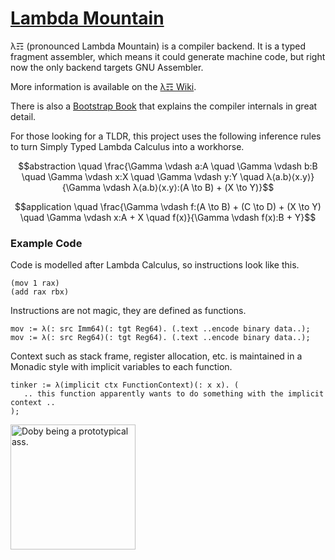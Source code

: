 # [Lambda Mountain](https://github.com/andrew-johnson-4/-/wiki)

λ☶ (pronounced Lambda Mountain) is a compiler backend.
It is a typed fragment assembler,
which means it could generate machine code,
but right now the only backend targets GNU Assembler.

More information is available on the [λ☶ Wiki](https://github.com/andrew-johnson-4/-/wiki).

There is also a [Bootstrap Book](https://github.com/andrew-johnson-4/BootstrapBook) that explains the compiler internals in great detail.

For those looking for a TLDR, this project uses the following inference rules to turn Simply Typed Lambda Calculus into a workhorse.

$$abstraction \quad \frac{\Gamma \vdash a:A \quad \Gamma \vdash b:B \quad \Gamma \vdash x:X \quad \Gamma \vdash y:Y \quad λ⟨a.b⟩⟨x.y⟩}{\Gamma \vdash λ⟨a.b⟩⟨x.y⟩:(A \to B) + (X \to Y)}$$

$$application \quad \frac{\Gamma \vdash f:(A \to B) + (C \to D) + (X \to Y) \quad \Gamma \vdash x:A + X \quad f(x)}{\Gamma \vdash f(x):B + Y}$$

### Example Code

Code is modelled after Lambda Calculus, so instructions look like this.

```
(mov 1 rax)
(add rax rbx)
```

Instructions are not magic, they are defined as functions.

```
mov := λ(: src Imm64)(: tgt Reg64). (.text ..encode binary data..);
mov := λ(: src Reg64)(: tgt Reg64). (.text ..encode binary data..);
```

Context such as stack frame, register allocation, etc. is maintained in a Monadic style with implicit variables to each function.

```
tinker := λ(implicit ctx FunctionContext)(: x x). (
   .. this function apparently wants to do something with the implicit context ..
);
```

<a href="https://github.com/andrew-johnson-4/-/wiki#mascot"> <img src="https://raw.githubusercontent.com/andrew-johnson-4/-/main/DOBY.jpg" height=200 title="Doby being a prototypical ass."> </a>

